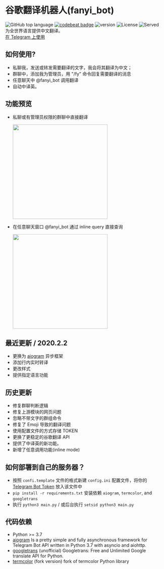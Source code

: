 # 谷歌翻译机器人(fanyi_bot)

![GitHub top language](https://img.shields.io/github/languages/top/reycn/fanyi_bot)
[![codebeat badge](https://codebeat.co/badges/660fd5c4-7218-4408-b57a-94877e55ffdb)](https://codebeat.co/projects/github-com-reycn-fanyi_bot-master) ![version](https://img.shields.io/badge/version-2.3-red) ![License](https://img.shields.io/badge/license-MIT-000000.svg) ![Served](https://img.shields.io/badge/dynamic/json?color=27ae60&label=served&query=%24%5B0%5D.points%5B0%5D.value&suffix=%20times&url=https%3A%2F%2Fwww.stathat.com%2Fx%2FTBKGENBCfgrMmHY4GCpo%2Fdata%2FYTlb%3Fsummary%3D10y10y)  
为全世界语言提供中文翻译。  
[在 Telegram 上使用](https://t.me/fanyi_bot)

## 如何使用?

- 私聊我，发送或转发需要翻译的文字，我会将其翻译为中文；
- 群聊中，添加我为管理员，用 "/fy" 命令回复需要翻译的消息
- 任意聊天中 @fanyi_bot 调用翻译
- 自动中译英。

## 功能预览

- 私聊或有管理员权限的群聊中直接翻译

  <img src="https://github.com/reycn/fanyi_bot/blob/master/res/chat.jpg?raw=true" width="300"></img>

- 在任意聊天窗口 @fanyi_bot 通过 inline query 直接查询

  <img src="https://github.com/reycn/fanyi_bot/blob/master/res/inline.jpg?raw=true" width="300"></img>

## 最近更新 / 2020.2.2

- 更换为 [aiogram](https://github.com/aiogram/aiogram) 异步框架
- 添加行内实时转译
- 更改样式
- 提供指定语言功能

## 历史更新

- 修复群聊判断逻辑
- 修复上游模块的网页问题
- 忽略不带文字的群组命令
- 修复了 Emoji 导致的翻译问题
- 使用配置文件的方式存储 TOKEN
- 更换了更稳定的谷歌翻译 API
- 提供了中译英的新功能。
- 新增了任意调用功能(inline mode)

## 如何部署到自己的服务器？

- 按照 `confi.template` 文件的格式新建 `config.ini` 配置文件，将你的 [Telegram Bot Token](https://core.telegram.org/bots#6-botfather) 放入该文件中
- `pip install -r requirements.txt` 安装依赖 `aiogram`, `termcolor`, and `googletrans`
- 执行 `python3 main.py` / 或后台执行 `setsid python3 main.py`

## 代码依赖

- Python >= 3.7
- [aiogram](https://github.com/aiogram/aiogram) Is a pretty simple and fully asynchronous framework for Telegram Bot API written in Python 3.7 with asyncio and aiohttp.
- [googletrans](https://github.com/ssut/py-googletrans) (unofficial) Googletrans: Free and Unlimited Google translate API for Python.
- [termcolor](https://github.com/hfeeki/termcolor) (fork version) fork of termcolor Python library

